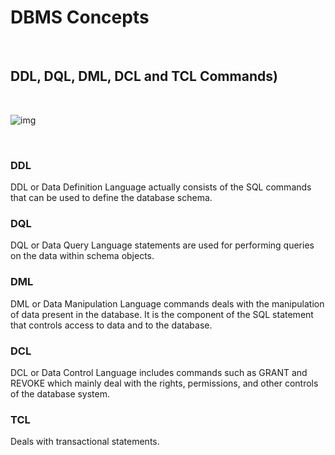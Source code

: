 # DBMS Concepts

<br>

## DDL, DQL, DML, DCL and TCL Commands)

<br>

![img](https://media.geeksforgeeks.org/wp-content/uploads/20210920153429/new.png)

<br>

### DDL
DDL or Data Definition Language actually consists of the SQL commands that can be used to define the database schema.

### DQL
DQL or Data Query Language statements are used for performing queries on the data within schema objects.

### DML
DML or Data Manipulation Language commands deals with the manipulation of data present in the database. It is the component of the SQL statement that controls access to data and to the database.

### DCL
DCL or Data Control Language includes commands such as GRANT and REVOKE which mainly deal with the rights, permissions, and other controls of the database system. 

### TCL
Deals with transactional statements.
